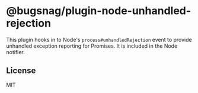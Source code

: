 # @bugsnag/plugin-node-unhandled-rejection

This plugin hooks in to Node's `process#unhandledRejection` event to provide unhandled exception reporting for Promises. It is included in the Node notifier.

## License
MIT
